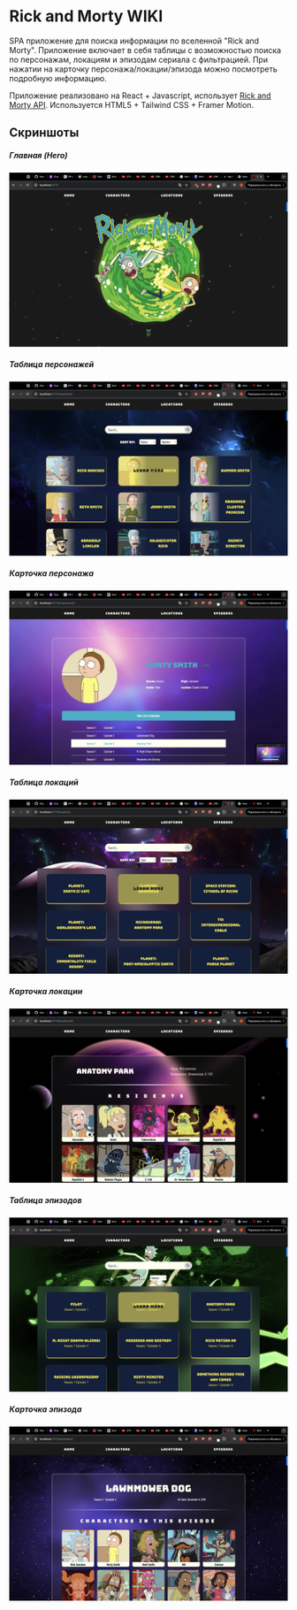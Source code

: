 # Rick and Morty WIKI

SPA приложение для поиска информации по вселенной "Rick and Morty". Приложение включает в себя таблицы с возможностью поиска по персонажам, локациям и эпизодам сериала с фильтрацией. При нажатии на карточку персонажа/локации/эпизода можно посмотреть подробную информацию.

Приложение реализовано на React + Javascript, использует [Rick and Morty API](https://rickandmortyapi.com/documentation). Используется HTML5 + Tailwind CSS + Framer Motion.

## Скриншоты

##### Главная (Hero)
![main](https://github.com/AAAnanastya/rick-and-morty-app/blob/main/Preview/Main.png)
##### Таблица персонажей
![characters](https://github.com/AAAnanastya/rick-and-morty-app/blob/main/Preview/Chars_tab.png)
##### Карточка персонажа
![character](https://github.com/AAAnanastya/rick-and-morty-app/blob/main/Preview/Char_card.png)
##### Таблица локаций
![locations](https://github.com/AAAnanastya/rick-and-morty-app/blob/main/Preview/Loc_tab.png)
##### Карточка локации
![location](https://github.com/AAAnanastya/rick-and-morty-app/blob/main/Preview/Loc_card.png)
##### Таблица эпизодов
![episodes](https://github.com/AAAnanastya/rick-and-morty-app/blob/main/Preview/Ep_tab.png)
##### Карточка эпизода
![episode](https://github.com/AAAnanastya/rick-and-morty-app/blob/main/Preview/Ep_card.png)


